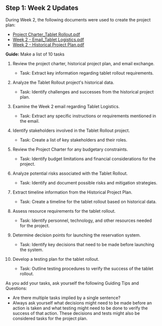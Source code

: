## Step 1: Week 2 Updates

During Week 2, the following documents were used to create the project plan:

- [Project Charter_Tablet Rollout.pdf](link-to-pdf)
- [Week 2 - Email_Tablet Logistics.pdf](link-to-pdf)
- [Week 2 - Historical Project Plan.pdf](link-to-pdf)

**Guide:**
Make a list of 10 tasks

1. Review the project charter, historical project plan, and email exchange.
   - Task: Extract key information regarding tablet rollout requirements.

2. Analyze the Tablet Rollout project's historical data.
   - Task: Identify challenges and successes from the historical project plan.

3. Examine the Week 2 email regarding Tablet Logistics.
   - Task: Extract any specific instructions or requirements mentioned in the email.

4. Identify stakeholders involved in the Tablet Rollout project.
   - Task: Create a list of key stakeholders and their roles.

5. Review the Project Charter for any budgetary constraints.
   - Task: Identify budget limitations and financial considerations for the project.

6. Analyze potential risks associated with the Tablet Rollout.
   - Task: Identify and document possible risks and mitigation strategies.

7. Extract timeline information from the Historical Project Plan.
   - Task: Create a timeline for the tablet rollout based on historical data.

8. Assess resource requirements for the tablet rollout.
   - Task: Identify personnel, technology, and other resources needed for the project.

9. Determine decision points for launching the reservation system.
   - Task: Identify key decisions that need to be made before launching the system.

10. Develop a testing plan for the tablet rollout.
    - Task: Outline testing procedures to verify the success of the tablet rollout.

As you add your tasks, ask yourself the following Guiding Tips and Questions:

- Are there multiple tasks implied by a single sentence?
- Always ask yourself what decisions might need to be made before an action is taken and what testing might need to be done to verify the success of that action. These decisions and tests might also be considered tasks for the project plan.
